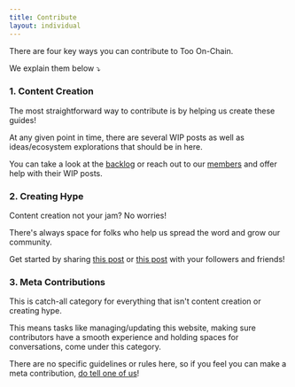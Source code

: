 ```yaml
---
title: Contribute
layout: individual
---
```


There are four key ways you can contribute to Too On-Chain. 

We explain them below ⤵️

### 1. Content Creation

The most straightforward way to contribute is by helping us create these guides! 

At any given point in time, there are several WIP posts as well as ideas/ecosystem explorations that should be in here.

You can take a look at the [backlog](/backlog) or reach out to our [members](/members) and offer help with their WIP posts.

### 2. Creating Hype

Content creation not your jam? No worries!

There's always space for folks who help us spread the word and grow our community.

Get started by sharing [this post](https://x.com/emilyxlai/status/1775154394100539501?s=20) or [this post](https://x.com/parkerjayp/status/1768669382111064455?s=20) with your followers and friends!

### 3. Meta Contributions

This is catch-all category for everything that isn't content creation or creating hype.

This means tasks like managing/updating this website, making sure contributors have a smooth experience and holding spaces for conversations, come under this category.

There are no specific guidelines or rules here, so if you feel you can make a meta contribution, [do tell one of us](/members)!
